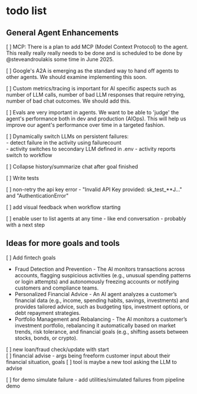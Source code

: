 # todo list

## General Agent Enhancements

[ ] MCP: There is a plan to add MCP (Model Context Protocol) to the agent. This really really really needs to be done and is scheduled to be done by @steveandroulakis some time in June 2025.

[ ] Google's A2A is emerging as the standard way to hand off agents to other agents. We should examine implementing this soon.

[ ] Custom metrics/tracing is important for AI specific aspects such as number of LLM calls, number of bad LLM responses that require retrying, number of bad chat outcomes. We should add this.

[ ] Evals are very important in agents. We want to be able to 'judge' the agent's performance both in dev and production (AIOps). This will help us improve our agent's performance over time in a targeted fashion.

[ ] Dynamically switch LLMs on persistent failures: <br />
    - detect failure in the activity using failurecount <br />
    - activity switches to secondary LLM defined in .env
    - activity reports switch to workflow

[ ] Collapse history/summarize chat after goal finished <br />

[ ] Write tests<br />

[ ] non-retry the api key error - "Invalid API Key provided: sk_test_**J..." and "AuthenticationError" <br />

[ ] add visual feedback when workflow starting <br />

[ ] enable user to list agents at any time - like end conversation - probably with a next step<br />

## Ideas for more goals and tools

[ ] Add fintech goals <br />
- Fraud Detection and Prevention - The AI monitors transactions across accounts, flagging suspicious activities (e.g., unusual spending patterns or login attempts) and autonomously freezing accounts or notifying customers and compliance teams.<br />
- Personalized Financial Advice - An AI agent analyzes a customer’s financial data (e.g., income, spending habits, savings, investments) and provides tailored advice, such as budgeting tips, investment options, or debt repayment strategies.<br />
- Portfolio Management and Rebalancing - The AI monitors a customer’s investment portfolio, rebalancing it automatically based on market trends, risk tolerance, and financial goals (e.g., shifting assets between stocks, bonds, or crypto).<br />

[ ] new loan/fraud check/update with start <br />
[ ] financial advise - args being freeform customer input about their financial situation, goals
    [ ] tool is maybe a new tool asking the LLM to advise

[ ] for demo simulate failure  - add utilities/simulated failures from pipeline demo <br />
